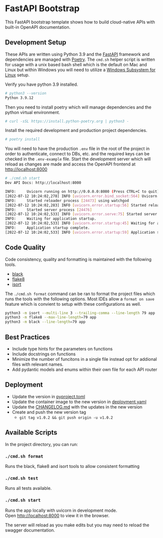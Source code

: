 # FastAPI Bootstrap

This FastAPI bootstrap template shows how to build cloud-native APIs with built-in OpenAPI documentation.

## Development Setup

These APIs are written using Python 3.9 and the [FastAPI](https://fastapi.tiangolo.com/) framework and dependencies are managed with [Poetry](https://python-poetry.org/docs/master/).
The `cmd.sh` helper script is written for usage with a unix based bash shell which is the default on Mac and Linux but within Windows you will need to utilize a [Windows Subsystem for Linux](https://docs.microsoft.com/en-us/windows/wsl/install-win10) setup.

Verify you have python 3.9 installed.

```bash
# python3 --version
Python 3.9.12
```

Then you need to install poetry which will manage dependencies and the python virtual environment.

```bash
# curl -sSL https://install.python-poetry.org | python3 -
```

Install the required development and production project dependencies.

```bash
# poetry install
```

You will need to have the production `.env` file in the root of the project in order to authenticate, connect to DBs, etc. and the required keys can be checked in the `.env-example` file.
Start the development server which will reload as changes are made and access the OpenAPI frontend at <http://localhost:8000>

```bash
# ./cmd.sh start
Dev API Docs: http://localhost:8000

INFO:     Uvicorn running on http://0.0.0.0:8000 (Press CTRL+C to quit)
[2022-07-12 10:24:02,278] INFO [uvicorn.error.bind_socket:564] Uvicorn running on http://0.0.0.0:8000 (Press CTRL+C to quit)
INFO:     Started reloader process [24473] using watchgod
[2022-07-12 10:24:02,283] INFO [uvicorn.error.startup:56] Started reloader process [24473] using watchgod
INFO:     Started server process [24476]
[2022-07-12 10:24:02,533] INFO [uvicorn.error.serve:75] Started server process [24476]
INFO:     Waiting for application startup.
[2022-07-12 10:24:02,533] INFO [uvicorn.error.startup:45] Waiting for application startup.
INFO:     Application startup complete.
[2022-07-12 10:24:02,533] INFO [uvicorn.error.startup:59] Application startup complete.
```

## Code Quality

Code consistency, quality and formatting is maintained with the following tools.

- [black](https://black.readthedocs.io/en/stable/)
- [flake8](https://flake8.pycqa.org/en/latest/)
- [isort](https://pycqa.github.io/isort/)

The `./cmd.sh format` command can be ran to format the project files which runs the tools with the following options. Most IDEs allow a `format on save` feature which is convient to setup with these configurations as well.

```bash
python3 -m isort --multi-line 3 --trailing-comma --line-length 79 app
python3 -m flake8 --max-line-length=79 app
python3 -m black --line-length=79 app
```

## Best Practices

- Include type hints for the parameters on functions
- Include docstrings on functions
- Minimize the number of funcitons in a single file instead opt for addional files with relevant names.
- Add pydantic models and enums within their own file for each API router

## Deployment

- Update the version in [pyproject.toml](./pyproject.toml)
- Update the container image to the new version in [deployment.yaml](./k8s/deployment.yaml)
- Update the [CHANGELOG.md](./CHANGELOG.md) with the updates in the new version
- Create and push the new version tag
  - `git tag v1.0.2 && git push origin -u v1.0.2`

## Available Scripts

In the project directory, you can run:

### `./cmd.sh format`

Runs the black, flake8 and isort tools to allow consistent formatting

### `./cmd.sh test`

Runs all tests available.

### `./cmd.sh start`

Runs the app locally with uvicorn in development mode.  
Open [http://localhost:8000](http://localhost:8000) to view it in the browser.

The server will reload as you make edits but you may need to reload the swagger documentation.
